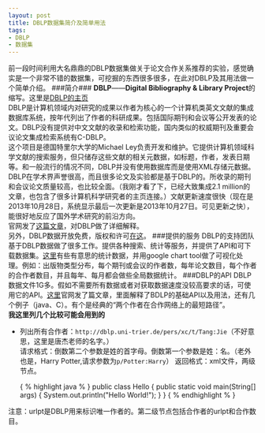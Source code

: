 ```yaml
---
layout: post
title: DBLP数据集简介及简单用法
tags:
- DBLP
- 数据集
---
```

前一段时间利用大名鼎鼎的DBLP数据集做关于论文合作关系推荐的实验，感觉确实是一个非常不错的数据集，可挖掘的东西很多很多，在此对DBLP及其用法做一个简单介绍。
###简介###
**DBLP**——**Digital Bibliography & Library Project**的缩写。这里是[DBLP的主页](http://www.informatik.uni-trier.de/~ley/db/)   
DBLP是计算机领域内对研究的成果以作者为核心的一个计算机类英文文献的集成数据库系统，按年代列出了作者的科研成果。包括国际期刊和会议等公开发表的论文。DBLP没有提供对中文文献的收录和检索功能，国内类似的权威期刊及重要会议论文集成检索系统有C-DBLP。   
这个项目是德国特里尔大学的Michael Ley负责开发和维护。它提供计算机领域科学文献的搜索服务，但只储存这些文献的相关元数据，如标题，作者，发表日期等。和一般流行的情况不同，DBLP并没有使用数据库而是使用XML存储元数据。   
DBLP在学术界声誉很高，而且很多论文及实验都是基于DBLP的。所收录的期刊和会议论文质量较高，也比较全面。（我刚才看了下，已经大致集成2.1 million的文章，也包含了很多计算机科学研究者的主页连接。）文献更新速度很快（现在是2013年10月28日，系统显示最后一次更新是2013年10月27日。可见更新之快），能很好地反应了国外学术研究的前沿方向。   
官网发了[这篇文章](http://dblp.uni-trier.de/xml/docu/dblpxml.pdf)，对DBLP做了详细解释。   
另外，DBLP数据开放免费，版权和许可[在这](http://www.informatik.uni-trier.de/~ley/db/copyright.html)。 
###提供的服务 
DBLP的支持团队基于DBLP数据做了很多工作。提供各种搜索、统计等服务，并提供了API和可下载数据集。[这里](http://dblps.uni-trier.de/~mwagner/statistics/)有些有意思的统计数据，并用google chart tool做了可视化处理。例如：出版物类型分布，每个期刊或会议的作者数，每年论文数目，每个作者的合作者数目，并且每年、每月都会做些全局数据统计。
###DBLP的API 
DBLP数据文件1G多。假如不需要所有数据或者对获取数据速度没较高要求的话，可使用它的API。[这里](http://dblp.uni-trier.de/xml/docu/dblpxmlreq.pdf)官网发了篇文章，里面解释了BDLP的基础API以及用法，还有几个例子（java、C）。有个是经典的“两个作者在合作网络上的最短路径”。   
**我这里列几个比较可能会用到的**   

- 列出所有合作者：`http://dblp.uni-trier.de/pers/xc/t/Tang:Jie`（不好意思，这里是唐杰老师的名字。）    
请求格式：倒数第二个参数是姓的首字母。倒数第一个参数是姓：名。（老外也是，Harry Potter,请求参数为`p/Potter:Harry`）
返回格式：xml文件，两级节点。

	{ % highlight java % }
		public class Hello {
			public static void main(String[] args) {
				System.out.println("Hello World!");
			}
		}
	{ % endhighlight % }

注意：urlpt是DBLP用来标识唯一作者的。第二级节点包括合作者的urlpt和合作数目。